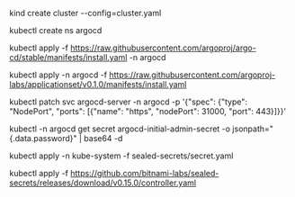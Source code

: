 kind create cluster --config=cluster.yaml

kubectl create ns argocd

kubectl apply -f https://raw.githubusercontent.com/argoproj/argo-cd/stable/manifests/install.yaml -n argocd

kubectl apply -n argocd -f https://raw.githubusercontent.com/argoproj-labs/applicationset/v0.1.0/manifests/install.yaml

kubectl patch svc argocd-server -n argocd -p '{"spec": {"type": "NodePort", "ports": [{"name": "https", "nodePort": 31000, "port": 443}]}}'

kubectl -n argocd get secret argocd-initial-admin-secret -o jsonpath="{.data.password}" | base64 -d

kubectl apply -n kube-system -f sealed-secrets/secret.yaml

kubectl apply -f https://github.com/bitnami-labs/sealed-secrets/releases/download/v0.15.0/controller.yaml
